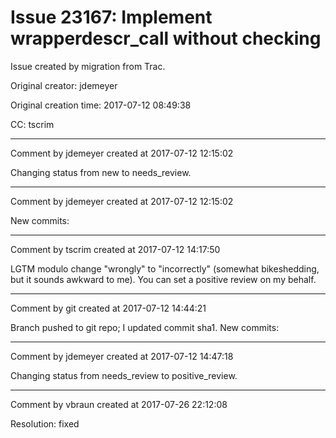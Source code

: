 # Issue 23167: Implement wrapperdescr_call without checking

Issue created by migration from Trac.

Original creator: jdemeyer

Original creation time: 2017-07-12 08:49:38

CC:  tscrim




---

Comment by jdemeyer created at 2017-07-12 12:15:02

Changing status from new to needs_review.


---

Comment by jdemeyer created at 2017-07-12 12:15:02

New commits:


---

Comment by tscrim created at 2017-07-12 14:17:50

LGTM modulo change "wrongly" to "incorrectly" (somewhat bikeshedding, but it sounds awkward to me). You can set a positive review on my behalf.


---

Comment by git created at 2017-07-12 14:44:21

Branch pushed to git repo; I updated commit sha1. New commits:


---

Comment by jdemeyer created at 2017-07-12 14:47:18

Changing status from needs_review to positive_review.


---

Comment by vbraun created at 2017-07-26 22:12:08

Resolution: fixed
